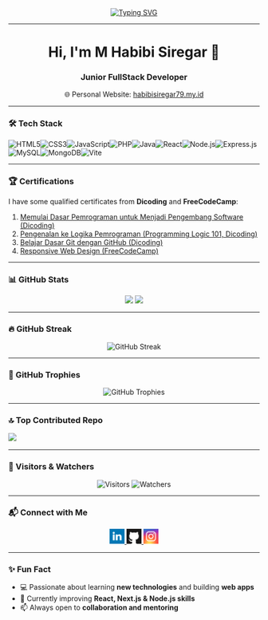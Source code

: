 <div align="center">
  <a href="https://git.io/typing-svg">
    <img src="https://readme-typing-svg.herokuapp.com?font=Bebas+Neue&size=70&pause=1000&width=500&height=100&lines=Hello+Friends!" alt="Typing SVG" />
  </a>
</div>

---

<div align="center">
  <h1>Hi, I'm <b>M Habibi Siregar</b> 👋</h1>
  <h3>Junior <b>FullStack Developer</b></h3>
  <p>🌐 Personal Website: <a href="https://habibisiregar79.my.id/">habibisiregar79.my.id</a></p>
</div>

---

### 🛠 Tech Stack  
![HTML5](https://img.shields.io/badge/html5-%23E34F26.svg?style=for-the-badge&logo=html5&logoColor=white)![CSS3](https://img.shields.io/badge/css3-%231572B6.svg?style=for-the-badge&logo=css3&logoColor=white)![JavaScript](https://img.shields.io/badge/javascript-%23323330.svg?style=for-the-badge&logo=javascript&logoColor=%23F7DF1E)![PHP](https://img.shields.io/badge/php-%23777BB4.svg?style=for-the-badge&logo=php&logoColor=white)![Java](https://img.shields.io/badge/java-%23ED8B00.svg?style=for-the-badge&logo=openjdk&logoColor=white)![React](https://img.shields.io/badge/react-%2320232a.svg?style=for-the-badge&logo=react&logoColor=%2361DAFB)![Node.js](https://img.shields.io/badge/node.js-6DA55F?style=for-the-badge&logo=node.js&logoColor=white)![Express.js](https://img.shields.io/badge/express.js-%23404d59.svg?style=for-the-badge&logo=express&logoColor=%2361DAFB)![MySQL](https://img.shields.io/badge/mysql-4479A1.svg?style=for-the-badge&logo=mysql&logoColor=white)![MongoDB](https://img.shields.io/badge/MongoDB-%234ea94b.svg?style=for-the-badge&logo=mongodb&logoColor=white)![Vite](https://img.shields.io/badge/vite-%23646CFF.svg?style=for-the-badge&logo=vite&logoColor=white)  

---

### 🏆 Certifications
I have some qualified certificates from **Dicoding** and **FreeCodeCamp**:

1. [Memulai Dasar Pemrograman untuk Menjadi Pengembang Software (Dicoding)](https://www.dicoding.com/certificates/07Z60OMDJZQR)  
2. [Pengenalan ke Logika Pemrograman (Programming Logic 101, Dicoding)](https://www.dicoding.com/certificates/4EXGQMG01ZRL)  
3. [Belajar Dasar Git dengan GitHub (Dicoding)](https://www.dicoding.com/certificates/98XWLDNV4ZM3)  
4. [Responsive Web Design (FreeCodeCamp)](https://www.freecodecamp.org/certification/HabibiSiregar/responsive-web-design)  

---

### 📊 GitHub Stats
<div align="center">
  <img src="https://github-readme-stats.vercel.app/api?username=Kyra-Code79&show_icons=true&count_private=true&theme=tokyonight" width="450"/>
  <img src="https://github-readme-stats.vercel.app/api/top-langs/?username=Kyra-Code79&layout=compact&langs_count=8&theme=tokyonight" width="450"/>
</div>

---

### 🔥 GitHub Streak
<div align="center">
  <img src="https://github-readme-streak-stats.herokuapp.com/?user=Kyra-Code79&theme=tokyonight&count_private=true" alt="GitHub Streak" width="450"/>
</div>

---

### 🏅 GitHub Trophies
<div align="center">
  <img src="https://github-profile-trophy.vercel.app/?username=Kyra-Code79&theme=tokyonight&no-frame=true&margin-w=10" alt="GitHub Trophies" width="600"/>
</div>

---

### 🔝 Top Contributed Repo
![](https://github-contributor-stats.vercel.app/api?username=Kyra-Code79&limit=5&theme=dark&combine_all_yearly_contributions=true)

---

### 👀 Visitors & Watchers
<div align="center">
  <img src="https://visitor-badge.laobi.icu/badge?page_id=Kyra-Code79" alt="Visitors"/>
  <img src="https://img.shields.io/github/watchers/Kyra-Code79/Kyra-Code79" alt="Watchers"/>
</div>

---

### 📬 Connect with Me
<div align="center">
  <a href="https://www.linkedin.com/in/habibisiregar79/">
    <img alt="LinkedIn" width="30px" src="https://raw.githubusercontent.com/edent/SuperTinyIcons/099dc12b59179d07d534069bc8551718f786d91a/images/svg/linkedin.svg"/>
  </a>
  <a href="https://github.com/Kyra-Code79">
    <img alt="GitHub" width="30px" src="https://raw.githubusercontent.com/edent/SuperTinyIcons/099dc12b59179d07d534069bc8551718f786d91a/images/svg/github.svg"/>
  </a>
  <a href="https://instagram.com/habibisiregar79">
    <img alt="Instagram" width="30px" src="https://raw.githubusercontent.com/edent/SuperTinyIcons/099dc12b59179d07d534069bc8551718f786d91a/images/svg/instagram.svg"/>
  </a>
</div>

---

### ✨ Fun Fact
- 💻 Passionate about learning **new technologies** and building **web apps**
- 🌱 Currently improving **React, Next.js & Node.js skills**
- 📫 Always open to **collaboration and mentoring**
